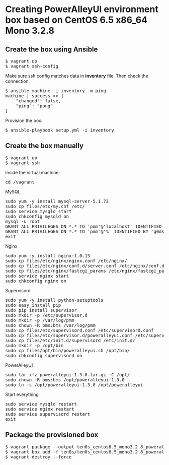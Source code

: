 # Creating PowerAlleyUI environment box based on CentOS 6.5 x86_64 Mono 3.2.8

## Create the box using Ansible

<pre>
$ vagrant up
$ vagrant ssh-config
</pre>

Make sure ssh config matches data in **inventory** file.
Then check the connection.

<pre>
$ ansible machine -i inventory -m ping
machine | success >> {
    "changed": false,
    "ping": "pong"
}
</pre>

Provision the box.

<pre>
$ ansible-playbook setup.yml -i inventory
</pre>

## Create the box manually

<pre>
$ vagrant up
$ vagrant ssh
</pre>

Inside the virtual machine:

<pre>
cd /vagrant
</pre>

MySQL

<pre>
sudo yum -y install mysql-server-5.1.73
sudo cp files/etc/my.cnf /etc/
sudo service mysqld start
sudo chkconfig mysqld on
mysql -u root
GRANT ALL PRIVILEGES ON *.* TO 'pmm'@'localhost' IDENTIFIED BY 'g0ds4v3th3Qu33n' WITH GRANT OPTION;
GRANT ALL PRIVILEGES ON *.* TO 'pmm'@'%' IDENTIFIED BY 'g0ds4v3th3Qu33n' WITH GRANT OPTION;
exit
</pre>

Nginx

<pre>
sudo yum -y install nginx-1.0.15
sudo cp files/etc/nginx/nginx.conf /etc/nginx/
sudo cp files/etc/nginx/conf.d/server.conf /etc/nginx/conf.d/
sudo cp files/etc/nginx/fastcgi_params /etc/nginx/fastcgi_params
sudo service nginx start
sudo chkconfig nginx on
</pre>

Supervisord

<pre>
sudo yum -y install python-setuptools
sudo easy_install pip
sudo pip install supervisor
sudo mkdir -p /etc/supervisor.d
sudo mkdir -p /var/log/pmm
sudo chown -R bms:bms /var/log/pmm
sudo cp files/etc/supervisord.conf /etc/supervisord.conf
sudo cp files/etc/supervisor.d/poweralleyui.conf /etc/supervisor.d/
sudo cp files/etc/init.d/supervisord /etc/init.d/
sudo mkdir -p /opt/bin
sudo cp files/opt/bin/poweralleyui.sh /opt/bin/
sudo chkconfig supervisord on
</pre>

PowerAlleyUI

<pre>
sudo tar xfz poweralleyui-1.3.0.tar.gz -C /opt/
sudo chown -R bms:bms /opt/poweralleyui-1.3.0
sudo ln -s /opt/poweralleyui-1.3.0 /opt/poweralleyui
</pre>

Start everything

<pre>
sudo service mysqld restart
sudo service nginx restart
sudo service supervisord restart
exit
</pre>

## Package the provisioned box

<pre>
$ vagrant package --output ten0s_centos6.5_mono3.2.8_poweralleyui_x86_64.box
$ vagrant box add -f ten0s/ten0s_centos6.5_mono3.2.8_poweralleyui_x86_64 ./ten0s_centos6.5_mono3.2.8_poweralleyui_x86_64.box
$ vagrant destroy --force
</pre>
